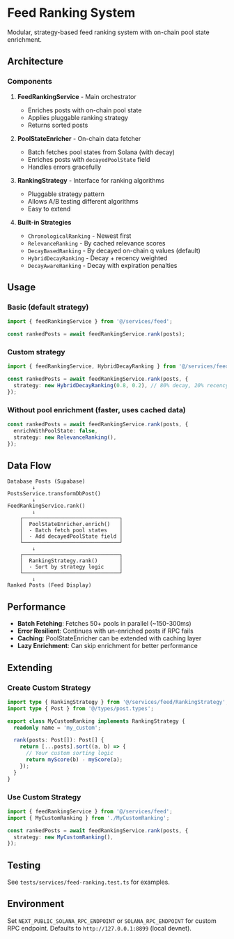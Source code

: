 # Feed Ranking System

Modular, strategy-based feed ranking system with on-chain pool state enrichment.

## Architecture

### Components

1. **FeedRankingService** - Main orchestrator
   - Enriches posts with on-chain pool state
   - Applies pluggable ranking strategy
   - Returns sorted posts

2. **PoolStateEnricher** - On-chain data fetcher
   - Batch fetches pool states from Solana (with decay)
   - Enriches posts with `decayedPoolState` field
   - Handles errors gracefully

3. **RankingStrategy** - Interface for ranking algorithms
   - Pluggable strategy pattern
   - Allows A/B testing different algorithms
   - Easy to extend

4. **Built-in Strategies**
   - `ChronologicalRanking` - Newest first
   - `RelevanceRanking` - By cached relevance scores
   - `DecayBasedRanking` - By decayed on-chain q values (default)
   - `HybridDecayRanking` - Decay + recency weighted
   - `DecayAwareRanking` - Decay with expiration penalties

## Usage

### Basic (default strategy)

```typescript
import { feedRankingService } from '@/services/feed';

const rankedPosts = await feedRankingService.rank(posts);
```

### Custom strategy

```typescript
import { feedRankingService, HybridDecayRanking } from '@/services/feed';

const rankedPosts = await feedRankingService.rank(posts, {
  strategy: new HybridDecayRanking(0.8, 0.2), // 80% decay, 20% recency
});
```

### Without pool enrichment (faster, uses cached data)

```typescript
const rankedPosts = await feedRankingService.rank(posts, {
  enrichWithPoolState: false,
  strategy: new RelevanceRanking(),
});
```

## Data Flow

```
Database Posts (Supabase)
        ↓
PostsService.transformDbPost()
        ↓
FeedRankingService.rank()
        ↓
    ┌───────────────────────────────┐
    │  PoolStateEnricher.enrich()   │
    │  - Batch fetch pool states    │
    │  - Add decayedPoolState field │
    └───────────────────────────────┘
        ↓
    ┌───────────────────────────────┐
    │  RankingStrategy.rank()       │
    │  - Sort by strategy logic     │
    └───────────────────────────────┘
        ↓
Ranked Posts (Feed Display)
```

## Performance

- **Batch Fetching**: Fetches 50+ pools in parallel (~150-300ms)
- **Error Resilient**: Continues with un-enriched posts if RPC fails
- **Caching**: PoolStateEnricher can be extended with caching layer
- **Lazy Enrichment**: Can skip enrichment for better performance

## Extending

### Create Custom Strategy

```typescript
import type { RankingStrategy } from '@/services/feed/RankingStrategy';
import type { Post } from '@/types/post.types';

export class MyCustomRanking implements RankingStrategy {
  readonly name = 'my_custom';

  rank(posts: Post[]): Post[] {
    return [...posts].sort((a, b) => {
      // Your custom sorting logic
      return myScore(b) - myScore(a);
    });
  }
}
```

### Use Custom Strategy

```typescript
import { feedRankingService } from '@/services/feed';
import { MyCustomRanking } from './MyCustomRanking';

const rankedPosts = await feedRankingService.rank(posts, {
  strategy: new MyCustomRanking(),
});
```

## Testing

See `tests/services/feed-ranking.test.ts` for examples.

## Environment

Set `NEXT_PUBLIC_SOLANA_RPC_ENDPOINT` or `SOLANA_RPC_ENDPOINT` for custom RPC endpoint.
Defaults to `http://127.0.0.1:8899` (local devnet).
